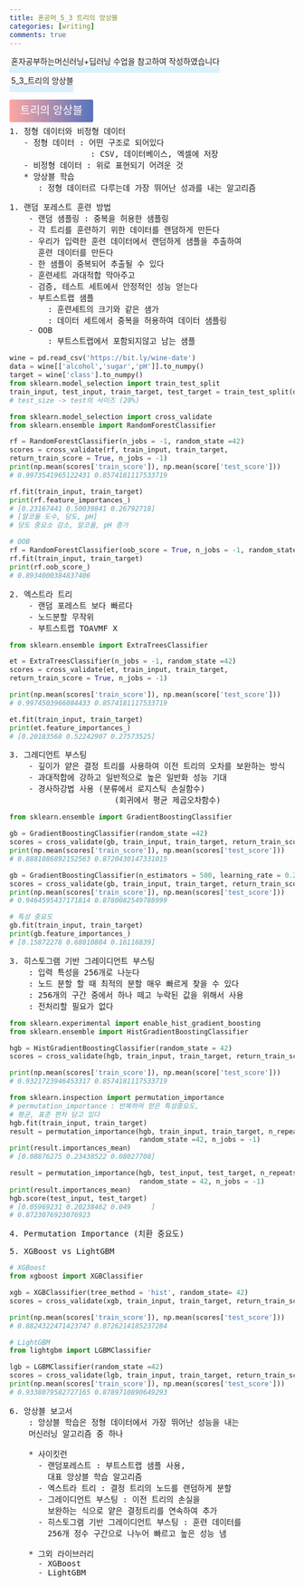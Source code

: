 ```yaml
---
title: 혼공머_5_3 트리의 앙상블
categories: [writing] 
comments: true
---
```

<p><span style="border-bottom: 12px solid #dcf1fb; padding: 0 0 0 0.2em;">혼자공부하는머신러닝+딥러닝 수업을 참고하여 작성하였습니다</span></p>
<p><span style="border-bottom: 12px solid #dcf1fb; padding: 0 0 0 0.2em;">5_3_트리의 앙상블</span></p>

<html lang="en">
<head>
    <meta charset="UTF-8">
    <title>정의</title>
</head>
<body>

<pre>
</pre>

<p><span style="background: linear-gradient(to right, #ffa7a3, #5673bd); padding: 0.43em 1em; font-size: 19px; border-radius: 3px; color: #ffffff;">트리의 앙상블</span></p>

<pre>
1. 정형 데이터와 비정형 데이터
   - 정형 데이터 : 어떤 구조로 되어있다
                 : CSV, 데이터베이스, 엑셀에 저장
   - 비정형 데이터 : 위로 표현되기 어려운 것
   * 앙상블 학습
      : 정형 데이터르 다루는데 가장 뛰어난 성과를 내는 알고리즘 
</pre>
</body>
</html>



<pre>
1. 랜덤 포레스트 훈련 방법
    - 랜덤 샘플링 : 중복을 허용한 샘플링
    - 각 트리를 훈련하기 위한 데이터를 랜덤하게 만든다
    - 우리가 입력한 훈련 데이터에서 랜덤하게 샘플을 추출하여
      훈련 데이터를 만든다
    - 한 샘플이 중복되어 추출될 수 있다
    - 훈련세트 과대적합 막아주고
    - 검증, 테스트 세트에서 안정적인 성능 얻는다
    - 부트스트랩 샘플
        : 훈련세트의 크기와 같은 샘가
        : 데이터 세트에서 중복을 허용하여 데이터 샘플링 
    - OOB
        : 부트스트랩에서 포함되지않고 남는 샘플
</pre>

```python
wine = pd.read_csv('https://bit.ly/wine-date')
data = wine[['alcohol','sugar','pH']].to_numpy()
target = wine['class'].to_numpy()
from sklearn.model_selection import train_test_split
train_input, test_input, train_target, test_target = train_test_split(data, target, test_size = 0.2, random_state = 42)
# test_size -> test의 사이즈 (20%)

from sklearn.model_selection import cross_validate
from sklearn.ensemble import RandomForestClassifier

rf = RandomForestClassifier(n_jobs = -1, random_state =42)
scores = cross_validate(rf, train_input, train_target,
return_train_score = True, n_jobs = -1)
print(np.mean(scores['train_score']), np.mean(score['test_score']))
# 0.9973541965122431 0.8574181117533719

rf.fit(train_input, train_target)
print(rf.feature_importances_)
# [0.23167441 0.50039841 0.26792718]
# [알코올 도수, 당도, pH]
# 당도 중요소 감소, 알코올, pH 증가

# OOB
rf = RandomForestClassifier(oob_score = True, n_jobs = -1, random_state = 42)
rf.fit(train_input, train_target)
print(rf.oob_score_)
# 0.8934000384837406
```

<pre>
2. 엑스트라 트리
    - 랜덤 포레스트 보다 빠르다
    - 노드분할 무작위
    - 부트스트랩 TOAVMF X
</pre>

```python
from sklearn.ensemble import ExtraTreesClassifier

et = ExtraTreesClassifier(n_jobs = -1, random_state =42)
scores = cross_validate(et, train_input, train_target,
return_train_score = True, n_jobs = -1)

print(np.mean(scores['train_score']), np.mean(score['test_score']))
# 0.9974503966084433 0.8574181117533719

et.fit(train_input, train_target)
print(et.feature_importances_)
# [0.20183568 0.52242907 0.27573525]
```

<pre>
3. 그레디언트 부스팅  
    - 깊이가 얕은 결정 트리를 사용하여 이전 트리의 오차를 보완하는 방식
    - 과대적합에 강하고 일반적으로 높은 일반화 성능 기대
    - 경사하강법 사용 (분류에서 로지스틱 손실함수)
                      (회귀에서 평균 제곱오차함수) 
</pre>

```python
from sklearn.ensemble import GradientBoostingClassifier

gb = GradientBoostingClassifier(random_state =42)
scores = cross_validate(gb, train_input, train_target, return_train_score = True, n_jobs = -1)
print(np.mean(scores['train_score']), np.mean(scores['test_score']))
# 0.8881086892152563 0.8720430147331015

gb = GradientBoostingClassifier(n_estimators = 500, learning_rate = 0.2, random_state =42)
scores = cross_validate(gb, train_input, train_target, return_train_score = True, n_jobs = -1)
print(np.mean(scores['train_score']), np.mean(scores['test_score']))
# 0.9464595437171814 0.8780082549788999

# 특성 중요도
gb.fit(train_input, train_target)
print(gb.feature_importances_)
# [0.15872278 0.68010884 0.16116839]
```

<pre>
3. 히스토그램 기반 그레이디언트 부스팅
    : 입력 특성을 256개로 나눈다
    : 노드 분할 할 때 최적의 분할 매우 빠르게 찾을 수 있다
    : 256개의 구간 중에서 하나 떼고 누락된 값을 위해서 사용
    : 전처리할 필요가 없다  
</pre>

```python
from sklearn.experimental import enable_hist_gradient_boosting
from sklearn.ensemble import HistGradientBoostingClassifier

hgb = HistGradientBoostingClassifier(random_state = 42)
scores = cross_validate(hgb, train_input, train_target, return_train_score = True, n_jobs = -1)

print(np.mean(scores['train_score']), np.mean(score['test_score']))
# 0.9321723946453317 0.8574181117533719

from sklearn.inspection import permutation_importance
# permutation_importance : 반복하여 얻은 특성중요도,
# 평균, 표준 편차 담고 있다
hgb.fit(train_input, train_target)
result = permutation_importance(hgb, train_input, train_target, n_repeats = 10,
                                random_state =42, n_jobs = -1)
print(result.importances_mean)
# [0.08876275 0.23438522 0.08027708]

result = permutation_importance(hgb, test_input, test_target, n_repeats = 10,
                                random_state = 42, n_jobs = -1)
print(result.importances_mean)
hgb.score(test_input, test_target)
# [0.05969231 0.20238462 0.049     ]
# 0.8723076923076923
```

<pre>
4. Permutation Importance (치환 중요도)  
</pre>

<pre>
5. XGBoost vs LightGBM
</pre>
```python
# XGBoost
from xgboost import XGBClassifier

xgb = XGBClassifier(tree_method = 'hist', random_state= 42)
scores = cross_validate(xgb, train_input, train_target, return_train_score = True, n_jobs = -1)

print(np.mean(scores['train_score']), np.mean(scores['test_score']))
# 0.8824322471423747 0.8726214185237284

# LightGBM
from lightgbm import LGBMClassifier

lgb = LGBMClassifier(random_state =42)
scores = cross_validate(lgb, train_input, train_target, return_train_score = True, n_jobs= -1)
print(np.mean(scores['train_score']), np.mean(scores['test_score']))
# 0.9338079582727165 0.8789710890649293
```

<pre>
6. 앙상블 보고서
    : 앙상블 학습은 정형 데이터에서 가장 뛰어난 성능을 내는
    머신러닝 알고리즘 중 하나
    
    * 사이킷런
      - 랜덤포레스트 : 부트스트랩 샘플 사용, 
        대표 앙상블 학습 알고리즘
      - 엑스트라 트리 : 결정 트리의 노드를 랜덤하게 분할
      - 그레이디언트 부스팅 : 이전 트리의 손실을 
        보완하는 식으로 얕은 결정트리를 연속하여 추가
      - 히스토그램 기반 그레이디언트 부스팅 : 훈련 데이터를
        256개 정수 구간으로 나누어 빠르고 높은 성능 냄

    * 그외 라이브러리
      - XGBoost
      - LightGBM
</pre>


